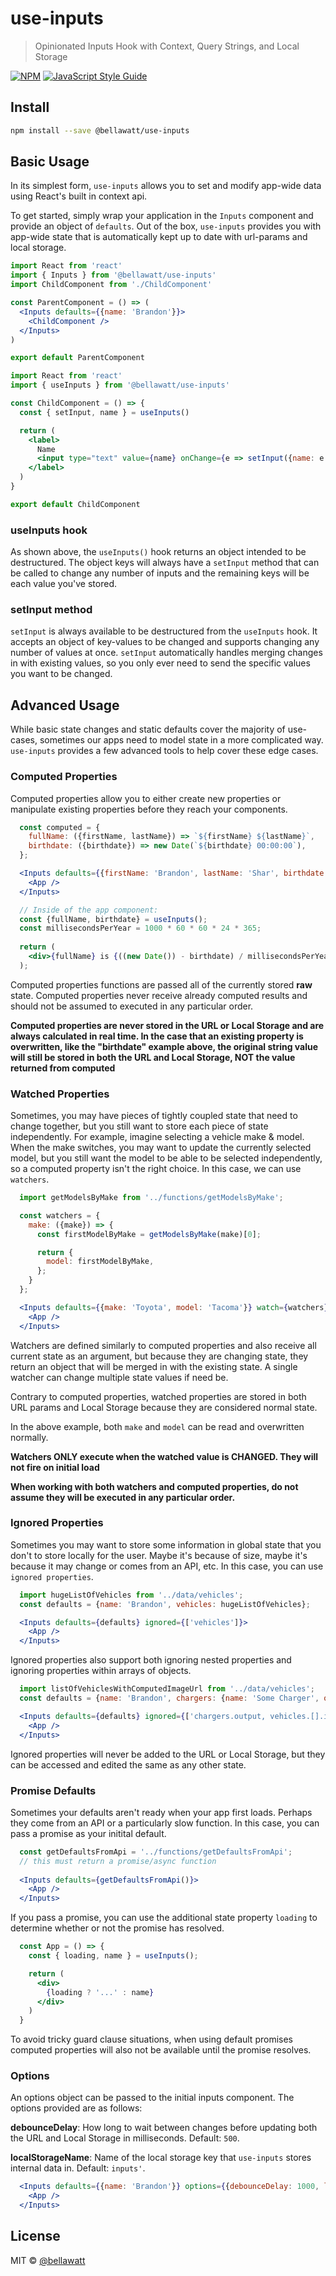 # use-inputs

> Opinionated Inputs Hook with Context, Query Strings, and Local Storage

[![NPM](https://img.shields.io/npm/v/@bellawatt/use-inputs.svg)](https://www.npmjs.com/package/use-inputs) [![JavaScript Style Guide](https://img.shields.io/badge/code_style-standard-brightgreen.svg)](https://standardjs.com)

## Install

```bash
npm install --save @bellawatt/use-inputs
```

## Basic Usage
In its simplest form, `use-inputs` allows you to set and modify app-wide data using React's built in context api. 

To get started, simply wrap your application in the `Inputs` component and provide an object of `defaults`. Out of the box,
`use-inputs` provides you with app-wide state that is automatically kept up to date with url-params and local storage.

```jsx
import React from 'react'
import { Inputs } from '@bellawatt/use-inputs'
import ChildComponent from './ChildComponent'

const ParentComponent = () => (
  <Inputs defaults={{name: 'Brandon'}}>
    <ChildComponent />
  </Inputs>
)

export default ParentComponent

```

```jsx
import React from 'react'
import { useInputs } from '@bellawatt/use-inputs'

const ChildComponent = () => {
  const { setInput, name } = useInputs()

  return (
    <label>
      Name
      <input type="text" value={name} onChange={e => setInput({name: e.currentTarget.value})} />
    </label>
  )
}

export default ChildComponent
```

### useInputs hook
As shown above, the `useInputs()` hook returns an object intended to be destructured. The object keys will always have a 
`setInput` method that can be called to change any number of inputs and the remaining keys will be each value you've stored.

### setInput method
`setInput` is always available to be destructured from the `useInputs` hook. It accepts an object of key-values to be changed and supports changing any number of values at once. `setInput` automatically handles merging changes in with existing values, so you only ever need to send the specific values you want to be changed.

## Advanced Usage

While basic state changes and static defaults cover the majority of use-cases, sometimes our apps need to model state in a more complicated way. 
`use-inputs` provides a few advanced tools to help cover these edge cases.

### Computed Properties

Computed properties allow you to either create new properties or manipulate existing properties before they reach your components. 

```jsx
  const computed = {
    fullName: ({firstName, lastName}) => `${firstName} ${lastName}`,
    birthdate: ({birthdate}) => new Date(`${birthdate} 00:00:00`),
  };

  <Inputs defaults={{firstName: 'Brandon', lastName: 'Shar', birthdate: '1989-03-29'}} computed={computed}>
    <App />
  </Inputs>

  // Inside of the app component:
  const {fullName, birthdate} = useInputs();
  const millisecondsPerYear = 1000 * 60 * 60 * 24 * 365;
  
  return (
    <div>{fullName} is {((new Date()) - birthdate) / millisecondsPerYear} years old!</div>
  );
```


Computed properties functions are passed all of the currently stored **raw** state. Computed properties never receive already computed results and should not be assumed to executed in any particular order.

**Computed properties are never stored in the URL or Local Storage and are always calculated in real time. In the case that an existing property is overwritten, like the "birthdate" example above, the original string value will still be stored in both the URL and Local Storage, NOT the value returned from computed**


### Watched Properties

Sometimes, you may have pieces of tightly coupled state that need to change together, but you still want to store each piece of state independently. For example, imagine selecting a vehicle make & model. When the make switches, you may want to update the currently selected model, but you still want the model to be able to be selected independently, so a computed property isn't the right choice. In this case, we can use `watchers`.

```jsx
  import getModelsByMake from '../functions/getModelsByMake';

  const watchers = {
    make: ({make}) => {
      const firstModelByMake = getModelsByMake(make)[0];

      return {
        model: firstModelByMake,
      };
    }
  };

  <Inputs defaults={{make: 'Toyota', model: 'Tacoma'}} watch={watchers}>
    <App />
  </Inputs>
```
Watchers are defined similarly to computed properties and also receive all current state as an argument, but because they are changing state, they return an object that will be merged in with the existing state. A single watcher can change multiple state values if need be.

Contrary to computed properties, watched properties are stored in both URL params and Local Storage because they are considered normal state.

In the above example, both `make` and `model` can be read and overwritten normally.

**Watchers ONLY execute when the watched value is CHANGED. They will not fire on initial load**

**When working with both watchers and computed properties, do not assume they will be executed in any particular order.**

### Ignored Properties

Sometimes you may want to store some information in global state that you don't to store locally for the user. Maybe it's because of size, maybe it's because it may change or comes from an API, etc. In this case, you can use `ignored properties`.

```jsx
  import hugeListOfVehicles from '../data/vehicles';
  const defaults = {name: 'Brandon', vehicles: hugeListOfVehicles};

  <Inputs defaults={defaults} ignored={['vehicles']}>
    <App />
  </Inputs>
``` 

Ignored properties also support both ignoring nested properties and ignoring properties within arrays of objects.

```jsx
  import listOfVehiclesWithComputedImageUrl from '../data/vehicles';
  const defaults = {name: 'Brandon', chargers: {name: 'Some Charger', output: 'something that will be computed'} vehicles: listOfVehiclesWithComputedImageUrl};

  <Inputs defaults={defaults} ignored={['chargers.output, vehicles.[].imageUrl']}>
    <App />
  </Inputs>
``` 


Ignored properties will never be added to the URL or Local Storage, but they can be accessed and edited the same as any other state. 

### Promise Defaults

Sometimes your defaults aren't ready when your app first loads. Perhaps they come from an API or a particularly slow function. In this case, you can pass a promise as your initital default.

```jsx
  const getDefaultsFromApi = '../functions/getDefaultsFromApi';
  // this must return a promise/async function
  
  <Inputs defaults={getDefaultsFromApi()}>
    <App />
  </Inputs>
```

If you pass a promise, you can use the additional state property `loading` to determine whether or not the promise has resolved.

```jsx
  const App = () => {
    const { loading, name } = useInputs();

    return (
      <div>
        {loading ? '...' : name}
      </div>
    )
  }
```

To avoid tricky guard clause situations, when using default promises computed properties will also not be available until the promise resolves.

### Options
An options object can be passed to the initial inputs component. The options provided are as follows:

**debounceDelay**: How long to wait between changes before updating both the URL and Local Storage in milliseconds. Default: `500`.

**localStorageName**: Name of the local storage key that `use-inputs` stores internal data in. Default: `inputs'`.

```jsx
  <Inputs defaults={{name: 'Brandon'}} options={{debounceDelay: 1000, localStorageName: 'storedInputs'}}>
    <App />
  </Inputs>
```
## License

MIT © [@bellawatt](https://github.com/bellawatt)
